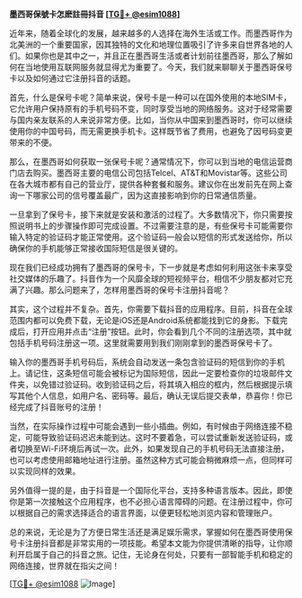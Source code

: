 **墨西哥保號卡怎麽註冊抖音 [[TG💪+ @esim1088](https://t.me/s/esim1088)]**

近年来，随着全球化的发展，越来越多的人选择在海外生活或工作。而墨西哥作为北美洲的一个重要国家，因其独特的文化和地理位置吸引了许多来自世界各地的人们。如果你也是其中之一，并且正在墨西哥生活或者计划前往墨西哥，那么了解如何在当地使用互联网服务就显得尤为重要了。今天，我们就来聊聊关于墨西哥保号卡以及如何通过它注册抖音的话题。

首先，什么是保号卡呢？简单来说，保号卡是一种可以在国外使用的本地SIM卡，它允许用户保持原有的手机号码不变，同时享受当地的网络服务。这对于经常需要与国内亲友联系的人来说非常方便。比如，当你从中国来到墨西哥时，你可以继续使用你的中国号码，而无需更换手机卡。这样既节省了费用，也避免了因号码变更带来的不便。

那么，在墨西哥如何获取一张保号卡呢？通常情况下，你可以到当地的电信运营商门店去购买。墨西哥主要的电信公司包括Telcel、AT&T和Movistar等。这些公司在各大城市都有自己的营业厅，提供各种套餐和服务。建议你在出发前先在网上查询一下哪家公司的信号覆盖最广，因为这直接影响到你的日常通信质量。

一旦拿到了保号卡，接下来就是安装和激活的过程了。大多数情况下，你只需要按照说明书上的步骤操作即可完成设置。不过需要注意的是，有些保号卡可能需要你输入特定的验证码才能正常使用。这个验证码一般会以短信的形式发送给你，所以确保你的手机能够正常接收国际短信是很关键的。

现在我们已经成功拥有了墨西哥的保号卡，下一步就是考虑如何利用这张卡来享受社交媒体的乐趣了。抖音作为一个风靡全球的短视频平台，相信不少朋友都对它充满了兴趣。那么问题来了，怎样用墨西哥的保号卡注册抖音呢？

其实，这个过程并不复杂。首先，你需要下载抖音的应用程序。目前，抖音在全球范围内都可以免费下载，无论是iOS还是Android系统都能找到它的身影。下载完成后，打开应用并点击“注册”按钮。此时，你会看到几个不同的注册选项，其中就包括手机号码注册这一项。这里就需要用到我们刚刚拿到的墨西哥保号卡了。

输入你的墨西哥手机号码后，系统会自动发送一条包含验证码的短信到你的手机上。请记住，这条短信可能会被标记为国际短信，因此一定要检查你的垃圾邮件文件夹，以免错过验证码。收到验证码之后，将其填入相应的框内，然后根据提示填写其他个人信息，如用户名、密码等。最后，确认无误后提交表单，恭喜你！你已经完成了抖音账号的注册！

当然，在实际操作过程中可能会遇到一些小插曲。例如，有时候由于网络连接不稳定，可能导致验证码迟迟未能到达。这时不要着急，可以尝试重新发送验证码，或者切换至Wi-Fi环境后再试一次。此外，如果发现自己的手机号码无法直接注册，也可以考虑使用邮箱地址进行注册。虽然这种方式可能会稍微麻烦一点，但同样可以实现同样的效果。

另外值得一提的是，由于抖音是一个国际化平台，支持多种语言版本。因此，即使你是第一次接触这个应用程序，也不必担心语言障碍的问题。在注册过程中，你可以根据自己的需求选择适合的语言界面，以便更轻松地浏览内容和管理账户。

总的来说，无论是为了方便日常生活还是满足娱乐需求，掌握如何在墨西哥使用保号卡注册抖音都是非常实用的一项技能。希望本文能为你提供清晰的指导，让你顺利开启属于自己的抖音之旅。记住，无论身在何处，只要有一部智能手机和稳定的网络连接，世界就在指尖之间！

[[TG💪+ @esim1088](https://t.me/s/esim1088) ![Image](https://i.postimg.cc/4NQfJmqS/Snipaste-2025-05-13-00-14-12.png)]